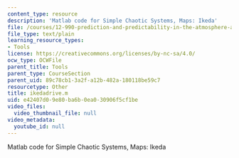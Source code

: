 ```yaml
---
content_type: resource
description: 'Matlab code for Simple Chaotic Systems, Maps: Ikeda'
file: /courses/12-990-prediction-and-predictability-in-the-atmosphere-and-oceans-spring-2003/e42407d09e80ba6b0ea030906f5cf1be_ikedadrive.m
file_type: text/plain
learning_resource_types:
- Tools
license: https://creativecommons.org/licenses/by-nc-sa/4.0/
ocw_type: OCWFile
parent_title: Tools
parent_type: CourseSection
parent_uid: 89c78cb1-3a2f-a12b-482a-180118be59c7
resourcetype: Other
title: ikedadrive.m
uid: e42407d0-9e80-ba6b-0ea0-30906f5cf1be
video_files:
  video_thumbnail_file: null
video_metadata:
  youtube_id: null
---
```

Matlab code for Simple Chaotic Systems, Maps: Ikeda